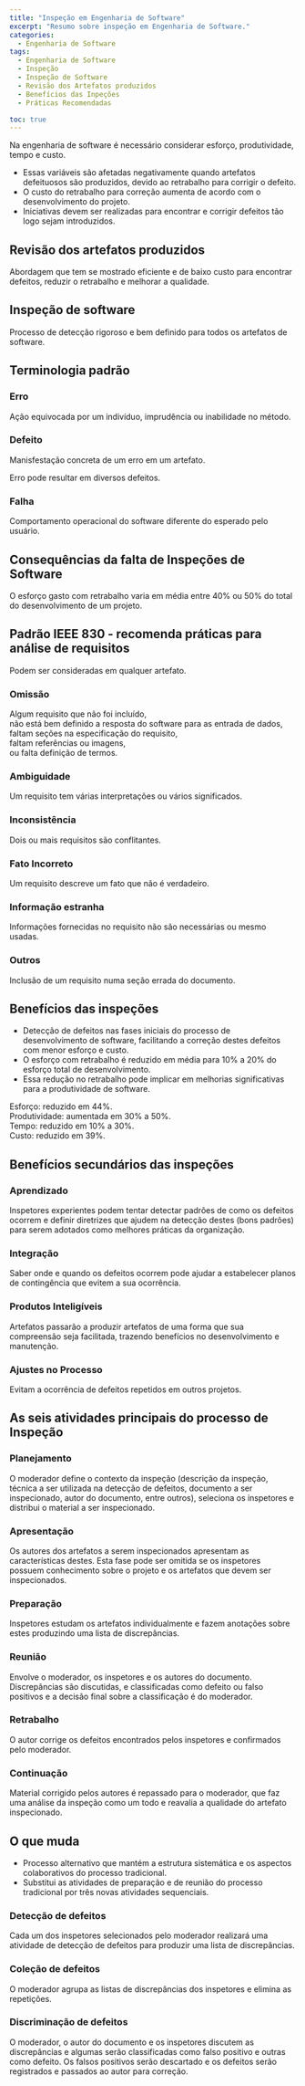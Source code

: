 ```yaml
---
title: "Inspeção em Engenharia de Software"
excerpt: "Resumo sobre inspeção em Engenharia de Software."
categories:
  - Engenharia de Software
tags:
  - Engenharia de Software
  - Inspeção
  - Inspeção de Software
  - Revisão dos Artefatos produzidos
  - Benefícios das Inpeções
  - Práticas Recomendadas

toc: true
---
```


Na engenharia de software é necessário considerar esforço, produtividade, tempo e custo.

- Essas variáveis são afetadas negativamente quando artefatos defeituosos são produzidos, devido ao retrabalho para corrigir o defeito.
- O custo do retrabalho para correção aumenta de acordo com o desenvolvimento do projeto.
- Iniciativas devem ser realizadas para encontrar e corrigir defeitos tão logo sejam introduzidos.

## Revisão dos artefatos produzidos

Abordagem que tem se mostrado eficiente e de baixo custo para encontrar defeitos, reduzir o retrabalho e melhorar a qualidade.

## Inspeção de software

Processo de detecção rigoroso e bem definido para todos os artefatos de software.

## Terminologia padrão

### Erro

Ação equivocada por um indivíduo, imprudência ou inabilidade no método.

### Defeito

Manisfestação concreta de um erro em um artefato.

Erro pode resultar em diversos defeitos.

### Falha

Comportamento operacional do software diferente do esperado pelo usuário.

## Consequências da falta de Inspeções de Software

O esforço gasto com retrabalho varia em média entre 40% ou 50% do total do desenvolvimento de um projeto.

## Padrão IEEE 830 - recomenda práticas para análise de requisitos

Podem ser consideradas em qualquer artefato.

### Omissão

Algum requisito que não foi incluído,  
não está bem definido a resposta do software para as entrada de dados,  
faltam seções na especificação do requisito,  
faltam referências ou imagens,  
ou falta definição de termos.

### Ambiguidade

Um requisito tem várias interpretações ou vários significados.

### Inconsistência

Dois ou mais requisitos são conflitantes.

### Fato Incorreto

Um requisito descreve um fato que não é verdadeiro.

### Informação estranha

Informações fornecidas no requisito não são necessárias ou mesmo usadas.

### Outros

Inclusão de um requisito numa seção errada do documento.

## Benefícios das inspeções

- Detecção de defeitos nas fases iniciais do processo de desenvolvimento de software, facilitando a correção destes defeitos com menor esforço e custo.
- O esforço com retrabalho é reduzido em média para 10% a 20% do esforço total de desenvolvimento.
- Essa redução no retrabalho pode implicar em melhorias significativas para a produtividade de software.

Esforço: reduzido em 44%.  
Produtividade: aumentada em 30% a 50%.  
Tempo: reduzido em 10% a 30%.  
Custo: reduzido em 39%.

## Benefícios secundários das inspeções

### Aprendizado

Inspetores experientes podem tentar detectar padrões de como os defeitos ocorrem e definir diretrizes que ajudem na detecção destes (bons padrões) para serem adotados como melhores práticas da organização.

### Integração

Saber onde e quando os defeitos ocorrem pode ajudar a estabelecer planos de contingência que evitem a sua ocorrência.

### Produtos Inteligíveis

Artefatos passarão a produzir artefatos de uma forma que sua compreensão seja facilitada, trazendo benefícios no desenvolvimento e manutenção.

### Ajustes no Processo

Evitam a ocorrência de defeitos repetidos em outros projetos.

## As seis atividades principais do processo de Inspeção

### Planejamento

O moderador define o contexto da inspeção (descrição da inspeção, técnica a ser utilizada na detecção de defeitos, documento a ser inspecionado, autor do documento, entre outros), seleciona os inspetores e distribui o material a ser inspecionado.

### Apresentação

Os autores dos artefatos a serem inspecionados apresentam as características destes. Esta fase pode ser omitida se os inspetores possuem conhecimento sobre o projeto e os artefatos que devem ser inspecionados.

### Preparação

Inspetores estudam os artefatos individualmente e fazem anotações sobre estes produzindo uma lista de discrepâncias.

### Reunião

Envolve o moderador, os inspetores e os autores do documento. Discrepâncias são discutidas, e classificadas como defeito ou falso positivos e a decisão final sobre a classificação é do moderador.

### Retrabalho

O autor corrige os defeitos encontrados pelos inspetores e confirmados pelo moderador.

### Continuação

Material corrigido pelos autores é repassado para o moderador, que faz uma análise da inspeção como um todo e reavalia a qualidade do artefato inspecionado.

## O que muda

- Processo alternativo que mantém a estrutura sistemática e os aspectos colaborativos do processo tradicional.
- Substitui as atividades de preparação e de reunião do processo tradicional por três novas atividades sequenciais.

### Detecção de defeitos

Cada um dos inspetores selecionados pelo moderador realizará uma atividade de detecção de defeitos para produzir uma lista de discrepâncias.

### Coleção de defeitos

O moderador agrupa as listas de discrepâncias dos inspetores e elimina as repetições.

### Discriminação de defeitos

O moderador, o autor do documento e os inspetores discutem as discrepâncias e algumas serão classificadas como falso positivo e outras como defeito. Os falsos positivos serão descartado e os defeitos serão registrados e passados ao autor para correção.
